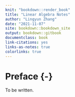 ```yaml
--- 
knit: "bookdown::render_book"
title: "Linear Algebra Notes"
author: "Lingyun Zhang"
date: "2021-11-07"
site: bookdown::bookdown_site
output: bookdown::gitbook
documentclass: book
link-citations: yes
links-as-notes: true
colorlinks: true
---
```






# Preface {-}

To be written.
